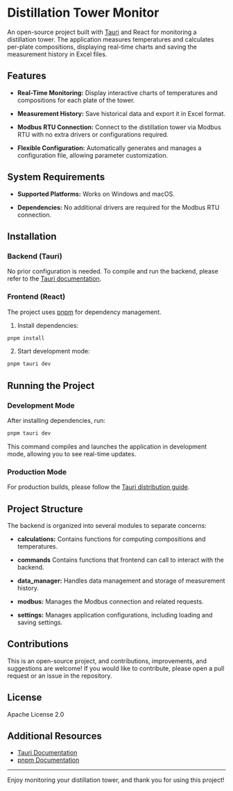 # Distillation Tower Monitor

An open-source project built with [Tauri](https://v2.tauri.app/) and React for monitoring a distillation tower. The application measures temperatures and calculates per-plate compositions, displaying real-time charts and saving the measurement history in Excel files.

## Features

- **Real-Time Monitoring:**
  Display interactive charts of temperatures and compositions for each plate of the tower.

- **Measurement History:**
  Save historical data and export it in Excel format.

- **Modbus RTU Connection:**
  Connect to the distillation tower via Modbus RTU with no extra drivers or configurations required.

- **Flexible Configuration:**
  Automatically generates and manages a configuration file, allowing parameter customization.

## System Requirements

- **Supported Platforms:**
  Works on Windows and macOS.

- **Dependencies:**
  No additional drivers are required for the Modbus RTU connection.

## Installation

### Backend (Tauri)
No prior configuration is needed. To compile and run the backend, please refer to the [Tauri documentation](https://v2.tauri.app/).

### Frontend (React)
The project uses [pnpm](https://pnpm.io/) for dependency management.

1. Install dependencies:
```bash
pnpm install
```

2. Start development mode:
```bash
pnpm tauri dev
```

## Running the Project

### Development Mode
After installing dependencies, run:
```bash
pnpm tauri dev
```
This command compiles and launches the application in development mode, allowing you to see real-time updates.

### Production Mode
For production builds, please follow the [Tauri distribution guide](https://v2.tauri.app/).

## Project Structure

The backend is organized into several modules to separate concerns:

- **calculations:**
  Contains functions for computing compositions and temperatures.

- **commands**
  Contains functions that frontend can call to interact with the backend.

- **data_manager:**
  Handles data management and storage of measurement history.

- **modbus:**
  Manages the Modbus connection and related requests.

- **settings:**
  Manages application configurations, including loading and saving settings.

## Contributions

This is an open-source project, and contributions, improvements, and suggestions are welcome!
If you would like to contribute, please open a pull request or an issue in the repository.

## License

Apache License 2.0

## Additional Resources

- [Tauri Documentation](https://v2.tauri.app/)
- [pnpm Documentation](https://pnpm.io/)

---
Enjoy monitoring your distillation tower, and thank you for using this project!
